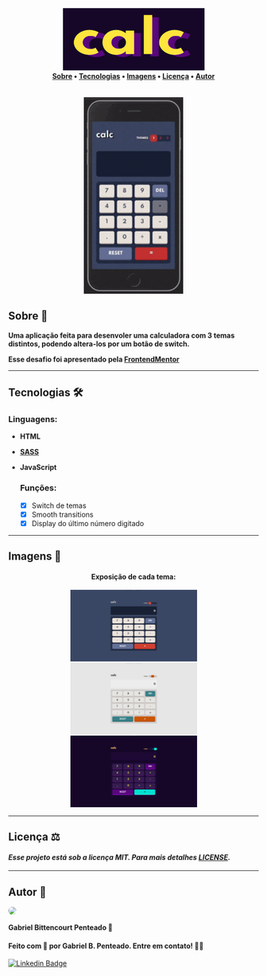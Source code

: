 <div align="center">
    <img src="assets/design/logo2.png" width="285" height="125">
</div>

<div align="center">
    <b>
        <a href="#sobre-">Sobre</a> •
        <a href="#tecnologias-%EF%B8%8F">Tecnologias</a> •
        <a href="#imagens-">Imagens</a> •
        <a href="#licença-%EF%B8%8F">Licença</a> •
        <a href="#autor-">Autor</a>
    </b>
</div><br><br>

<div align="center">
    <img src="assets/design/calc-app-mobile.gif" width="200">
</div>


## Sobre 🧮
**Uma aplicação feita para desenvoler uma calculadora com 3 temas distintos, podendo altera-los por um botão de switch.**

**Esse desafio foi apresentado pela [FrontendMentor](https://www.frontendmentor.io/challenges)**

---

## Tecnologias 🛠️
### Linguagens:
 - **HTML**
 - **[SASS](https://sass-lang.com/)**
 - **JavaScript**

      ### Funções:
      - [x] Switch de temas
      - [x] Smooth transitions
      - [x] Display do último número digitado

---

## Imagens 📸
<div align="center">
    <h4>Exposição de cada tema:</h4>
    <img src="assets/design/theme1-desktop.png" width="255">
    <img src="assets/design/theme2-desktop.png" width="255">
    <img src="assets/design/theme3-desktop.png" width="255">
</div>

---

## Licença ⚖️
#### *Esse projeto está sob a licença MIT. Para mais detalhes [LICENSE](https://github.com/gabrlcj/calculator-app/blob/056685e8de3d72fd5a91379b1e79dc994355151f/LICENSE).*

---

## Autor 🌌

<img style='border-radius:50%' width='180' src="https://unavatar.now.sh/github/gabrlcj">
<p><b>Gabriel Bittencourt Penteado 🔰</b></p>

#### Feito com 🤎 por Gabriel B. Penteado. Entre em contato! 👋🏽

[![Linkedin Badge](https://img.shields.io/badge/-Gabriel-orange?style=flat-square&logo=Linkedin&logoColor=white&link=https://www.linkedin.com/in/gabriel-bittencourt-penteado/)](https://www.linkedin.com/in/gabriel-bittencourt-penteado/) 